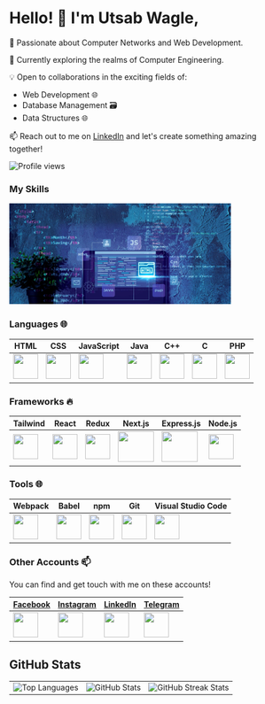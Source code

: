 
# Hello! 👋 I'm Utsab Wagle, 


🚀 Passionate about Computer Networks and Web Development.

🌱 Currently exploring the realms of Computer Engineering.

💡 Open to collaborations in the exciting fields of:
   - Web Development 🌐
   - Database Management 🗃️
   - Data Structures 🌐

📫 Reach out to me on [LinkedIn](https://www.linkedin.com/in/utsab-wagle/) and let's create something amazing together!

<p align="left"> <img src="https://komarev.com/ghpvc/?username=Hunter109&label=Profile%20views&color=0e75b6&style=flat" alt="Profile views" /> </p>

 
###  My Skills
 <img src="https://github.com/Hunter109/utech/blob/main/img/software%20development%20in%20nepal.jpg?raw=true"  width = "400" > 

 
### Languages 🌐

| HTML | CSS | JavaScript | Java | C++ | C | PHP |
| --- | --- | --- | --- | --- | --- | --- |
| <img src="https://upload.wikimedia.org/wikipedia/commons/6/61/HTML5_logo_and_wordmark.svg" width="45" height="45"> | <img src="https://upload.wikimedia.org/wikipedia/commons/d/d5/CSS3_logo_and_wordmark.svg" width="45" height="45"> | <img src="https://upload.wikimedia.org/wikipedia/commons/6/6a/JavaScript-logo.png" width="45" height="45"> | <img src="https://static.javatpoint.com/core/images/java-logo1.png" width="45" height="45"> | <img src="https://upload.wikimedia.org/wikipedia/commons/1/18/ISO_C%2B%2B_Logo.svg" width="45" height="45"> | <img src="https://upload.wikimedia.org/wikipedia/commons/3/35/The_C_Programming_Language_logo.svg" width="45" height="45"> | <img src="https://upload.wikimedia.org/wikipedia/commons/2/27/PHP-logo.svg" width="45" height="45"> |



###  Frameworks 🔥 
| Tailwind | React | Redux | Next.js | Express.js | Node.js |
| --- | --- | --- | --- | --- | --- |
| <img src="https://seeklogo.com/images/T/tailwind-css-logo-5AD4175897-seeklogo.com.png" width="45" height="45"> | <img src="https://upload.wikimedia.org/wikipedia/commons/a/a7/React-icon.svg" width="45" height="45"> | <img src="https://seeklogo.com/images/R/redux-logo-9CA6836C12-seeklogo.com.png" width="45" height="45"> |  <img src="https://gorzelinski.com/static/1db41e3ecd311724a15306b270d99dd9/6e87d/next-js-logo.png" width="65" height="55"> | <img src="https://images.velog.io/images/iwantobuymac/post/05b1fc28-b7bd-4aaa-9627-205221635b5c/express-logo.jpeg" width="65" height="55">| <img src="https://upload.wikimedia.org/wikipedia/commons/d/d9/Node.js_logo.svg" width="45" height="45"> |



###  Tools 🌐
| Webpack | Babel | npm | Git | Visual Studio Code |
| --- | --- | --- | --- | --- |
| <img src="https://seeklogo.com/images/W/webpack-logo-9E66EE203A-seeklogo.com.png" width="45" height="45"> | <img src="https://upload.wikimedia.org/wikipedia/commons/thumb/0/02/Babel_Logo.svg/1200px-Babel_Logo.svg.png" width="45" height="45"> | <img src="https://github.com/npm/logos/blob/master/npm%20logo/npm-logo-red.png" width="45" height="45"> | <img src="https://seeklogo.com/images/G/git-logo-CD8D6F1C09-seeklogo.com.png" width="45" height="45"> | <img src="https://seeklogo.com/images/V/visual-studio-code-logo-284BC24C39-seeklogo.com.png" width="45" height="45"> |


### Other Accounts 📫
You can find and get touch with me on these accounts!

| [Facebook](https://www.facebook.com/4nonymous.Hunter.109/) | [Instagram](https://www.instagram.com/Utsav_Wagle/) | [LinkedIn](https://www.linkedin.com/in/utsav-wagle-a4847a270/) | [Telegram](https://t.me/Hunter_109) |
| --- | --- | --- | --- |
| <a href="https://www.facebook.com/4nonymous.Hunter.109/"><img src="https://cdn4.iconfinder.com/data/icons/social-messaging-ui-color-shapes-2-free/128/social-facebook-square2-512.png" width="45" height="45"></a> | <a href="https://www.instagram.com/Utsav_Wagle/"><img src="https://cdn4.iconfinder.com/data/icons/social-messaging-ui-color-shapes-2-free/128/social-instagram-new-circle-512.png" width="45" height="45"></a> | <a href="https://www.linkedin.com/in/utsab-wagle/"><img src="https://cdn4.iconfinder.com/data/icons/social-messaging-ui-color-shapes-2-free/128/social-linkedin-circle-512.png" width="45" height="45"></a> | <a href="https://t.me/Hunter_109"><img src="https://upload.wikimedia.org/wikipedia/commons/thumb/8/83/Telegram_2019_Logo.svg/1024px-Telegram_2019_Logo.svg.png" width="45" height="45"></a> | 

## GitHub Stats
<table>
  <tr>
    <td align="center"><img src="https://github-readme-stats.vercel.app/api/top-langs/?username=Hunter109&layout=compact" alt="Top Languages" /></td>
    <td align="center"><img src="https://github-readme-stats.vercel.app/api?username=Hunter109&show_icons=true&locale=en" alt="GitHub Stats" /></td>
    <td align="center"><img src="https://github-readme-streak-stats.herokuapp.com/?user=Hunter109&" alt="GitHub Streak Stats" /></td>
  </tr>
</table>



